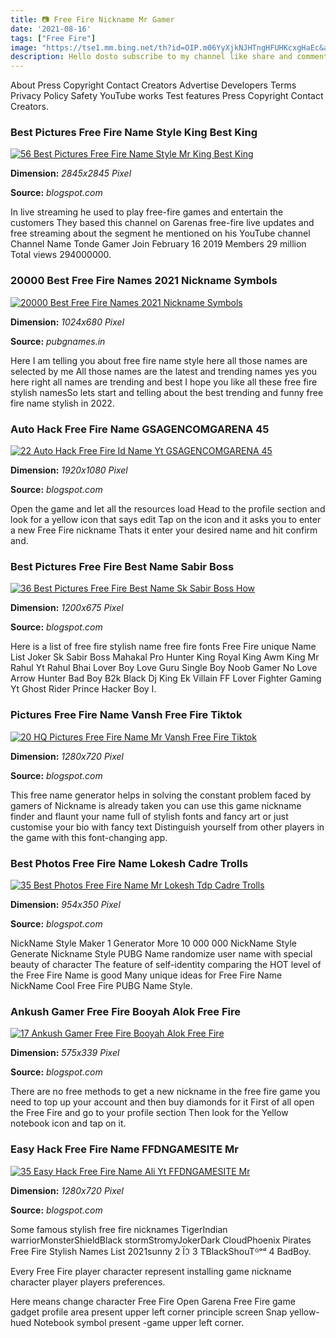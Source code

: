 ```yaml
---
title: 📷 Free Fire Nickname Mr Gamer
date: '2021-08-16'
tags: ["Free Fire"]
image: "https://tse1.mm.bing.net/th?id=OIP.m06YyXjkNJHTngHFUHKcxgHaEc&amp;pid=15.1"
description: Hello dosto subscribe to my channel like share and comment.
---
```




About Press Copyright Contact Creators Advertise Developers Terms Privacy Policy Safety YouTube works Test features Press Copyright Contact Creators.



### Best Pictures Free Fire Name Style King Best King 

[![56 Best Pictures Free Fire Name Style Mr King  Best King ](https://i.gr-assets.com/images/S/compressed.photo.goodreads.com/books/1511289992i/6320534._UY2845_SS2845_.jpg)](https://i.gr-assets.com/images/S/compressed.photo.goodreads.com/books/1511289992i/6320534._UY2845_SS2845_.jpg)


**Dimension:** _2845x2845 Pixel_ 

**Source:** _blogspot.com_ 


In live streaming he used to play free-fire games and entertain the customers They based this channel on Garenas free-fire live updates and free streaming about the segment he mentioned on his YouTube channel Channel Name Tonde Gamer Join February 16 2019 Members 29 million Total views 294000000.


### 20000 Best Free Fire Names 2021 Nickname Symbols 

[![20000 Best Free Fire Names 2021 Nickname Symbols ](https://pubgnames.in/wp-content/uploads/2021/07/wallpapersden-compressed-1-1024x680.jpg)](https://pubgnames.in/wp-content/uploads/2021/07/wallpapersden-compressed-1-1024x680.jpg)


**Dimension:** _1024x680 Pixel_ 

**Source:** _pubgnames.in_ 


Here I am telling you about free fire name style here all those names are selected by me All those names are the latest and trending names yes you here right all names are trending and best I hope you like all these free fire stylish namesSo lets start and telling about the best trending and funny free fire name stylish in 2022.


### Auto Hack Free Fire Name GSAGENCOMGARENA 45 

[![22 Auto Hack Free Fire Id Name Yt GSAGENCOMGARENA  45 ](https://i.pinimg.com/originals/14/e7/7d/14e77d569ce56627440814d39b55c453.jpg)](https://i.pinimg.com/originals/14/e7/7d/14e77d569ce56627440814d39b55c453.jpg)


**Dimension:** _1920x1080 Pixel_ 

**Source:** _blogspot.com_ 


Open the game and let all the resources load Head to the profile section and look for a yellow icon that says edit Tap on the icon and it asks you to enter a new Free Fire nickname Thats it enter your desired name and hit confirm and.


### Best Pictures Free Fire Best Name Sabir Boss 

[![36 Best Pictures Free Fire Best Name Sk Sabir Boss  How ](https://pbs.twimg.com/media/ECtBOpqXoAEwl2R.jpg)](https://pbs.twimg.com/media/ECtBOpqXoAEwl2R.jpg)


**Dimension:** _1200x675 Pixel_ 

**Source:** _blogspot.com_ 


Here is a list of free fire stylish name free fire fonts Free Fire unique Name List Joker Sk Sabir Boss Mahakal Pro Hunter King Royal King Awm King Mr Rahul Yt Rahul Bhai Lover Boy Love Guru Single Boy Noob Gamer No Love Arrow Hunter Bad Boy B2k Black Dj King Ek Villain FF Lover Fighter Gaming Yt Ghost Rider Prince Hacker Boy I.


### Pictures Free Fire Name Vansh Free Fire Tiktok 

[![20 HQ Pictures Free Fire Name Mr Vansh  Free Fire Tiktok ](https://i.ytimg.com/vi/nZ7Ph7FLdf0/maxresdefault.jpg)](https://i.ytimg.com/vi/nZ7Ph7FLdf0/maxresdefault.jpg)


**Dimension:** _1280x720 Pixel_ 

**Source:** _blogspot.com_ 


This free name generator helps in solving the constant problem faced by gamers of Nickname is already taken you can use this game nickname finder and flaunt your name full of stylish fonts and fancy art or just customise your bio with fancy text Distinguish yourself from other players in the game with this font-changing app.


### Best Photos Free Fire Name Lokesh Cadre Trolls 

[![35 Best Photos Free Fire Name Mr Lokesh  Tdp Cadre Trolls ](https://etimg.etb2bimg.com/photo/56888547.cms)](https://etimg.etb2bimg.com/photo/56888547.cms)


**Dimension:** _954x350 Pixel_ 

**Source:** _blogspot.com_ 


NickName Style Maker 1 Generator More 10 000 000 NickName Style Generate Nickname Style PUBG Name randomize user name with special beauty of character The feature of self-identity comparing the HOT level of the Free Fire Name is good Many unique ideas for Free Fire Name NickName Cool Free Fire PUBG Name Style.


### Ankush Gamer Free Fire Booyah Alok Free Fire

[![17 Ankush Gamer Free Fire  Booyah Alok Free Fire](https://logos.flamingtext.com/Name-Logos/Ankush-design-power-name.gif)](https://logos.flamingtext.com/Name-Logos/Ankush-design-power-name.gif)


**Dimension:** _575x339 Pixel_ 

**Source:** _blogspot.com_ 


There are no free methods to get a new nickname in the free fire game you need to top up your account and then buy diamonds for it First of all open the Free Fire and go to your profile section Then look for the Yellow notebook icon and tap on it.


### Easy Hack Free Fire Name FFDNGAMESITE Mr 

[![35 Easy Hack Free Fire Name Ali Yt FFDNGAMESITE  Mr ](https://i.ytimg.com/vi/Wv8YXredCEk/maxresdefault.jpg)](https://i.ytimg.com/vi/Wv8YXredCEk/maxresdefault.jpg)


**Dimension:** _1280x720 Pixel_ 

**Source:** _blogspot.com_ 



Some famous stylish free fire nicknames TigerIndian warriorMonsterShieldBlack stormStromyJokerDark CloudPhoenix Pirates Free Fire Stylish Names List 2021sunny 2 Їℑ 3 TBlackShouTᴳᵒᵈ 4 BadBoy.


Every Free Fire player character represent installing game nickname character player players preferences.


Here means change character Free Fire Open Garena Free Fire game gadget profile area present upper left corner principle screen Snap yellow-hued Notebook symbol present -game upper left corner.




